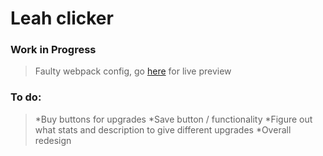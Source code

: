 # Leah clicker
### Work in Progress
> Faulty webpack config, go [here](https://atlexeide.github.io/leah-clicker/src/index.html) for live preview
### To do:
> *Buy buttons for upgrades
> *Save button / functionality
> *Figure out what stats and description to give different upgrades
> *Overall redesign
